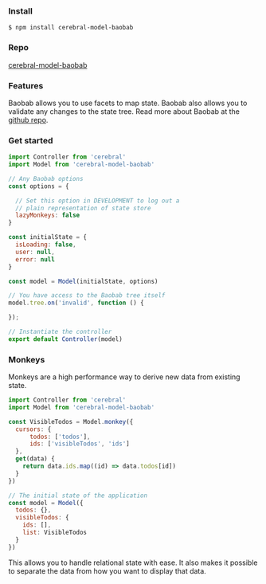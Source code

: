 ### Install
`$ npm install cerebral-model-baobab`

### Repo
[cerebral-model-baobab](https://github.com/christianalfoni/cerebral-model-baobab)

### Features
Baobab allows you to use facets to map state. Baobab also allows you to validate any changes
to the state tree. Read more about Baobab at the [github repo](https://github.com/Yomguithereal/baobab/tree/v2).

### Get started

```javascript
import Controller from 'cerebral'
import Model from 'cerebral-model-baobab'

// Any Baobab options
const options = {

  // Set this option in DEVELOPMENT to log out a
  // plain representation of state store
  lazyMonkeys: false
}

const initialState = {
  isLoading: false,
  user: null,
  error: null
}

const model = Model(initialState, options)

// You have access to the Baobab tree itself
model.tree.on('invalid', function () {

});

// Instantiate the controller
export default Controller(model)
```

### Monkeys

Monkeys are a high performance way to derive new data from existing state.

```javascript
import Controller from 'cerebral'
import Model from 'cerebral-model-baobab'

const VisibleTodos = Model.monkey({
  cursors: {
      todos: ['todos'],
      ids: ['visibleTodos', 'ids']
  },
  get(data) {
    return data.ids.map((id) => data.todos[id])
  }
})

// The initial state of the application
const model = Model({
  todos: {},
  visibleTodos: {
    ids: [],
    list: VisibleTodos
  }
})
```

This allows you to handle relational state with ease. It also makes it possible to separate the data from how you want to display that data.
